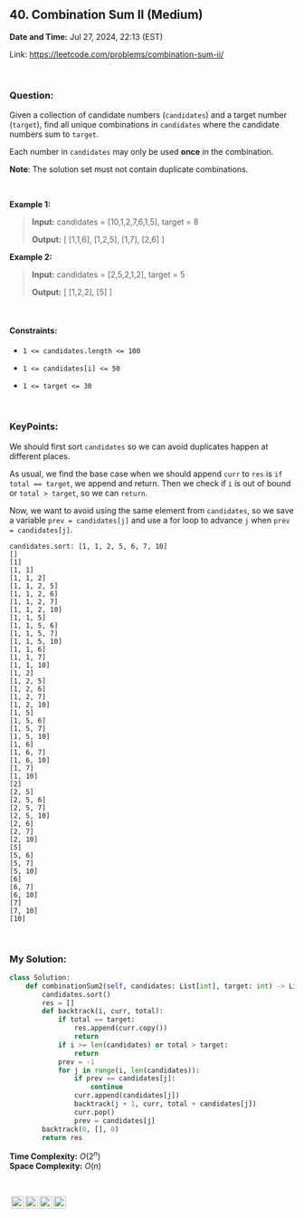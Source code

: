 ## 40. Combination Sum II (Medium)
**Date and Time:** Jul 27, 2024, 22:13 (EST)

Link: https://leetcode.com/problems/combination-sum-ii/

<br>

### Question:
Given a collection of candidate numbers (`candidates`) and a target number (`target`), find all unique combinations in `candidates` where the candidate numbers sum to `target`.

Each number in `candidates` may only be used **once** in the combination.

**Note**: The solution set must not contain duplicate combinations.

<br>

**Example 1:**
> **Input:** candidates = [10,1,2,7,6,1,5], target = 8
> 
> **Output:** 
[
[1,1,6],
[1,2,5],
[1,7],
[2,6]
]

**Example 2:**
> **Input:** candidates = [2,5,2,1,2], target = 5
> 
> **Output:** 
[
[1,2,2],
[5]
]

<br>

#### Constraints:
* `1 <= candidates.length <= 100`

* `1 <= candidates[i] <= 50`

* `1 <= target <= 30`

<br>

### KeyPoints: 
We should first sort `candidates` so we can avoid duplicates happen at different places.

As usual, we find the base case when we should append `curr` to `res` is `if total == target`, we append and return. Then we check if `i` is out of bound or `total > target`, so we can `return`. 

Now, we want to avoid using the same element from `candidates`, so we save a variable `prev = candidates[j]` and use a for loop to advance `j` when `prev = candidates[j]`.

```
candidates.sort: [1, 1, 2, 5, 6, 7, 10]
[]
[1]
[1, 1]
[1, 1, 2]
[1, 1, 2, 5]
[1, 1, 2, 6]
[1, 1, 2, 7]
[1, 1, 2, 10]
[1, 1, 5]
[1, 1, 5, 6]
[1, 1, 5, 7]
[1, 1, 5, 10]
[1, 1, 6]
[1, 1, 7]
[1, 1, 10]
[1, 2]
[1, 2, 5]
[1, 2, 6]
[1, 2, 7]
[1, 2, 10]
[1, 5]
[1, 5, 6]
[1, 5, 7]
[1, 5, 10]
[1, 6]
[1, 6, 7]
[1, 6, 10]
[1, 7]
[1, 10]
[2]
[2, 5]
[2, 5, 6]
[2, 5, 7]
[2, 5, 10]
[2, 6]
[2, 7]
[2, 10]
[5]
[5, 6]
[5, 7]
[5, 10]
[6]
[6, 7]
[6, 10]
[7]
[7, 10]
[10]
```

<br>

### My Solution:
```python
class Solution:
    def combinationSum2(self, candidates: List[int], target: int) -> List[List[int]]:
        candidates.sort()
        res = []
        def backtrack(i, curr, total):
            if total == target:
                res.append(curr.copy())
                return
            if i >= len(candidates) or total > target:
                return
            prev = -1
            for j in range(i, len(candidates)):
                if prev == candidates[j]:
                    continue
                curr.append(candidates[j])
                backtrack(j + 1, curr, total + candidates[j])
                curr.pop()
                prev = candidates[j]
        backtrack(0, [], 0)
        return res
```
**Time Complexity:** $O(2^n)$ <br>
**Space Complexity:** $O(n)$

<br>

<img style="height:22px!important;margin-left:3px;vertical-align:text-bottom;" src="https://mirrors.creativecommons.org/presskit/icons/cc.svg?ref=chooser-v1" alt="CC BY-NC-SA" title="CC BY-NC-SA"><img style="height:22px!important;margin-left:3px;vertical-align:text-bottom;" src="https://mirrors.creativecommons.org/presskit/icons/by.svg?ref=chooser-v1" alt="BY: credit must be given to the creator" title="BY: credit must be given to the creator"><img style="height:22px!important;margin-left:3px;vertical-align:text-bottom;" src="https://mirrors.creativecommons.org/presskit/icons/nc.svg?ref=chooser-v1" alt="NC: Only noncommercial uses of the work are permitted" title="NC: Only noncommercial uses of the work are permitted"><img style="height:22px!important;margin-left:3px;vertical-align:text-bottom;" src="https://mirrors.creativecommons.org/presskit/icons/sa.svg?ref=chooser-v1" alt="SA: Adaptations must be shared under the same terms" title="SA: Adaptations must be shared under the same terms">